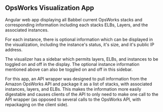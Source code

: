 ## OpsWorks Visualization App

Angular web app displaying all Babbel current OpsWorks stacks and corresponding information including each stacks ELBs, Layers, and the associated instances.

For each instance, there is optional information which can be displayed in the visualization, including the instance's status, it's size, and it's public IP address.

The visualizer has a sidebar which permits layers, ELBs, and instances to be toggled on and off in the display. The optional instance information mentioned above can also be toggled on and off in this sidebar.

For this app, an API wrapper was designed to pull information from the Amazon OpsWorks API and package it as a list of stacks, with associated instances, layers, and ELBs. This makes the information more easily digestable and causes clients of the API to only need to make one call to the API wrapper (as opposed to several calls to the OpsWorks API, with repackaging on the client side).

